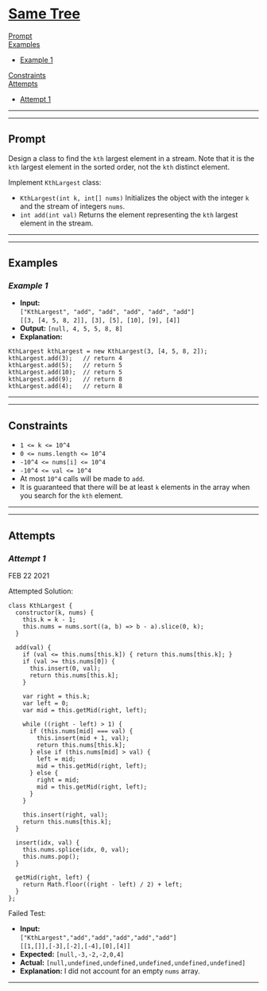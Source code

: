 # [**Same Tree**](https://leetcode.com/problems/same-tree/)

[Prompt](#prompt)  
[Examples](#examples)
- [Example 1](#example-1)  

[Constraints](#constraints)  
[Attempts](#attempts)  
- [Attempt 1](#attempt-1)

---
---
## **Prompt**
Design a class to find the `kth` largest element in a stream. Note that it is the `kth` largest element in the sorted order, not the `kth` distinct element.

Implement `KthLargest` class:

- `KthLargest(int k, int[] nums)` Initializes the object with the integer `k` and the stream of integers `nums`.
- `int add(int val)` Returns the element representing the `kth` largest element in the stream.

---
---
## **Examples**

### *Example 1*

- **Input:**   
`["KthLargest", "add", "add", "add", "add", "add"]`  
`[[3, [4, 5, 8, 2]], [3], [5], [10], [9], [4]]`  
- **Output:** `[null, 4, 5, 5, 8, 8]`  
- **Explanation:**  
```
KthLargest kthLargest = new KthLargest(3, [4, 5, 8, 2]);
kthLargest.add(3);   // return 4  
kthLargest.add(5);   // return 5  
kthLargest.add(10);  // return 5  
kthLargest.add(9);   // return 8  
kthLargest.add(4);   // return 8
```
---
---
## **Constraints**
- `1 <= k <= 10^4`
- `0 <= nums.length <= 10^4`
- `-10^4 <= nums[i] <= 10^4`
- `-10^4 <= val <= 10^4`
- At most `10^4` calls will be made to `add`.
- It is guaranteed that there will be at least `k` elements in the array when you search for the `kth` element.

---   
---
## **Attempts**

### *Attempt 1*
FEB 22 2021

Attempted Solution:
```
class KthLargest {
  constructor(k, nums) {
    this.k = k - 1;
    this.nums = nums.sort((a, b) => b - a).slice(0, k);
  }
    
  add(val) {
    if (val <= this.nums[this.k]) { return this.nums[this.k]; }
    if (val >= this.nums[0]) {
      this.insert(0, val);
      return this.nums[this.k];
    }

    var right = this.k;
    var left = 0;
    var mid = this.getMid(right, left);
      
    while ((right - left) > 1) {
      if (this.nums[mid] === val) {
        this.insert(mid + 1, val);
        return this.nums[this.k];
      } else if (this.nums[mid] > val) {
        left = mid;
        mid = this.getMid(right, left);
      } else {
        right = mid;
        mid = this.getMid(right, left);
      }
    }
      
    this.insert(right, val);
    return this.nums[this.k];
  }
    
  insert(idx, val) {
    this.nums.splice(idx, 0, val);
    this.nums.pop();
  }
    
  getMid(right, left) {
    return Math.floor((right - left) / 2) + left;
  }
};
```

Failed Test:
- **Input:**  
`["KthLargest","add","add","add","add","add"]`  
`[[1,[]],[-3],[-2],[-4],[0],[4]]`  
- **Expected:** `[null,-3,-2,-2,0,4]`
- **Actual:** `[null,undefined,undefined,undefined,undefined,undefined]`
- **Explanation:** I did not account for an empty `nums` array.

---
